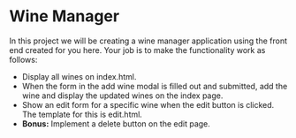 # Wine Manager

In this project we will be creating a wine manager application using the front end created for you here. Your job is to make the functionality work as follows:

- Display all wines on index.html.
- When the form in the add wine modal is filled out and submitted, add the wine and display the updated wines on the index page.
- Show an edit form for a specific wine when the edit button is clicked. The template for this is edit.html.
- **Bonus:** Implement a delete button on the edit page.